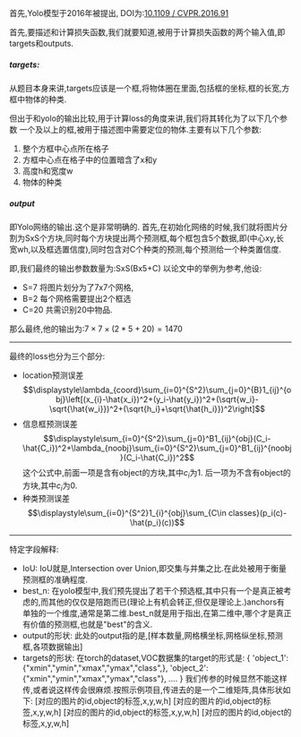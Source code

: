 首先,Yolo模型于2016年被提出,
DOI为:[10.1109 / CVPR.2016.91](https://doi.org/10.1109/CVPR.2016.91)

首先,要描述和计算损失函数,我们就要知道,被用于计算损失函数的两个输入值,即targets和outputs.

##### targets:
从题目本身来讲,targets应该是一个框,将物体圈在里面,包括框的坐标,框的长宽,方框中物体的种类.

但出于和yolo的输出比较,用于计算loss的角度来讲,我们将其转化为了以下几个参数
一个及以上的框,被用于描述图中需要定位的物体.主要有以下几个参数:
1. 整个方框中心点所在格子
2. 方框中心点在格子中的位置暗含了x和y
3. 高度h和宽度w
4. 物体的种类

##### output
即Yolo网络的输出.这个是非常明确的.
首先,在初始化网络的时候,我们就将图片分割为SxS个方块,同时每个方块提出两个预测框,每个框包含5个数据,即(中心xy,长宽wh,以及框选置信度),同时包含对C个种类的预测,每个预测给一个种类置信度.

即,我们最终的输出参数数量为:SxS(Bx5+C)
以论文中的举例为参考,他设:
- S=7	将图片划分为了7x7个网格,
- B=2	每个网格需要提出2个框选
- C=20 共需识别20中物品.

那么最终,他的输出为:$7\times7\times(2*5+20)=1470$

---
最终的loss也分为三个部分:
- location预测误差
$$\displaystyle\lambda_{coord}\sum_{i=0}^{S^2}\sum_{j=0}^{B}1_{ij}^{obj}\left[(x_{i}-\hat{x_i})^2+(y_i-\hat{y_i})^2+(\sqrt{w_i}-\sqrt{\hat{w_i}})^2+(\sqrt{h_i}+\sqrt{\hat{h_i}})^2\right]$$
- 信息框预测误差
$$\displaystyle\sum_{i=0}^{S^2}\sum_{j=0}^B1_{ij}^{obj}(C_i-\hat{C_i})^2+\lambda_{noobj}\sum_{i=0}^{S^2}\sum_{j=0}^B1_{ij}^{noobj}(C_i-\hat{C_i})^2$$
	这个公式中,前面一项是含有object的方块,其中$c_i$为1.
	后一项为不含有object的方块,其中$c_i$为0.
- 种类预测误差
$$\displaystyle\sum_{i=0}^{S^2}1_{i}^{obj}\sum_{C\in classes}(p_i(c)-\hat{p_i}(c))$$

---
特定字段解释:
- IoU:
IoU就是,Intersection over Union,即交集与并集之比.在此处被用于衡量预测框的准确程度.
- best_n:
在yolo模型中,我们预先提出了若干个预选框,其中只有一个是真正被考虑的,而其他的仅仅是陪跑而已(理论上有机会转正,但仅是理论上.)anchors有单独的一个维度,通常是第二维.best_n就是用于指出,在第二维中,哪个才是真正有价值的预测框,也就是"best"的含义.
- output的形状:
此处的output指的是,\[样本数量,网格横坐标,网格纵坐标,预测框,各项数据输出\]
- targets的形状:
在torch的dataset,VOC数据集的target的形式是:
{
	'object_1':{"xmin","ymin","xmax","ymax","class",},
	'object_2':{"xmin","ymin","xmax","ymax","class"},
	....
}
我们传参的时候显然不能这样传,或者说这样传会很麻烦.按照示例项目,传进去的是一个二维矩阵,具体形状如下:
\[对应的图片的id,object的标签,x,y,w,h\]
\[对应的图片的id,object的标签,x,y,w,h\]
\[对应的图片的id,object的标签,x,y,w,h\]
\[对应的图片的id,object的标签,x,y,w,h\]

